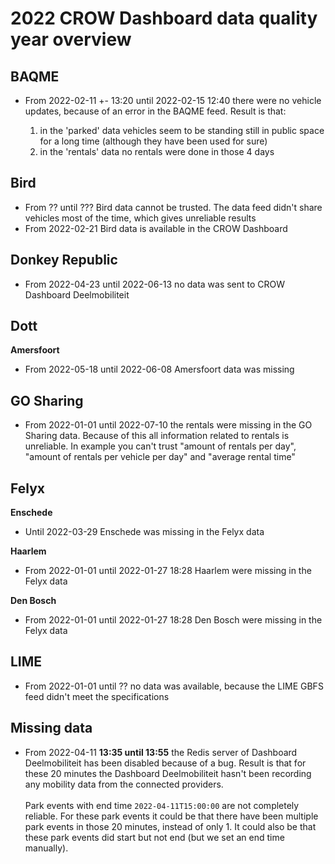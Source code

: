 # 2022 CROW Dashboard data quality year overview

## BAQME

- From 2022-02-11 +- 13:20 until 2022-02-15 12:40 there were no vehicle updates, because of an error in the BAQME feed. Result is that:

  1. in the 'parked' data vehicles seem to be standing still in public space for a long time (although they have been used for sure)
  2. in the 'rentals' data no rentals were done in those 4 days

## Bird

- From ?? until ??? Bird data cannot be trusted. The data feed didn't share vehicles most of the time, which gives unreliable results
- From 2022-02-21 Bird data is available in the CROW Dashboard

## Donkey Republic

- From 2022-04-23 until 2022-06-13 no data was sent to CROW Dashboard Deelmobiliteit

## Dott

**Amersfoort**

- From 2022-05-18 until 2022-06-08 Amersfoort data was missing

## GO Sharing

- From 2022-01-01 until 2022-07-10 the rentals were missing in the GO Sharing data. Because of this all information related to rentals is unreliable. In example you can't trust "amount of rentals per day", "amount of rentals per vehicle per day" and "average rental time"

## Felyx

**Enschede**

- Until 2022-03-29 Enschede was missing in the Felyx data

**Haarlem**

- From 2022-01-01 until 2022-01-27 18:28 Haarlem were missing in the Felyx data

**Den Bosch**

- From 2022-01-01 until 2022-01-27 18:28 Den Bosch were missing in the Felyx data

## LIME

- From 2022-01-01 until ?? no data was available, because the LIME GBFS feed didn't meet the specifications


## Missing data

- From 2022-04-11 **13:35 until 13:55** the Redis server of Dashboard Deelmobiliteit has been disabled because of a bug. Result is that for these 20 minutes the Dashboard Deelmobiliteit hasn't been recording any mobility data from the connected providers.<br /><br />Park events with end time `2022-04-11T15:00:00` are not completely reliable. For these park events it could be that there have been multiple park events in those 20 minutes, instead of only 1. It could also be that these park events did start but not end (but we set an end time manually).
